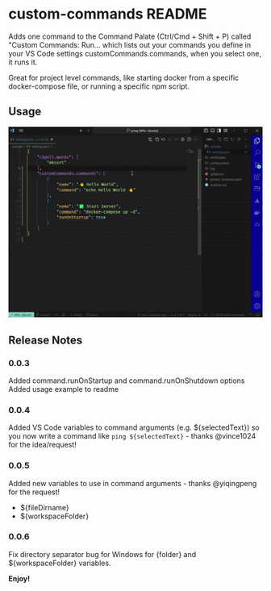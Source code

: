 # custom-commands README

Adds one command to the Command Palate (Ctrl/Cmd + Shift + P) called "Custom Commands: Run... which lists out your commands you define in your VS Code settings customCommands.commands, when you select one, it runs it.

Great for project level commands, like starting docker from a specific docker-compose file, or running a specific npm script.

## Usage

![Custom Commands usage example](assets/usage.gif)


## Release Notes

### 0.0.3
Added command.runOnStartup and command.runOnShutdown options
Added usage example to readme

### 0.0.4
Added VS Code variables to command arguments (e.g. ${selectedText}) so you now write a command like `ping ${selectedText}` - thanks @vince1024 for the idea/request!

### 0.0.5
Added new variables to use in command arguments - thanks @yiqingpeng for the request!
- ${fileDirname}
- ${workspaceFolder}

### 0.0.6
Fix directory separator bug for Windows for {folder} and ${workspaceFolder} variables.

**Enjoy!**
